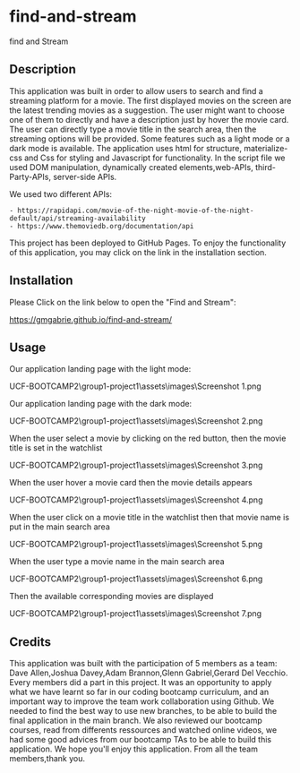 # find-and-stream

find and Stream 

## Description


This application was built in order to allow users to search and find a streaming platform for a movie.
The first  displayed movies on the screen  are  the latest trending movies as a suggestion. The user might want to choose one of them to directly and have a description just by hover the  movie card.
The user can directly type a movie title in the search area,  then the streaming options will be provided. Some features such as a light mode or a dark mode is available.
The application  uses html for structure, materialize-css and  Css for styling and Javascript for functionality.
 In the script file  we used DOM manipulation, dynamically created elements,web-APIs, third-Party-APIs, server-side APIs.
 
 We used  two different APIs:
 
    - https://rapidapi.com/movie-of-the-night-movie-of-the-night-default/api/streaming-availability
    - https://www.themoviedb.org/documentation/api

This project has been deployed to GitHub Pages. To enjoy the functionality of  this application, you may  click on  the  link in the installation section.


## Installation


Please Click on the link below to open the "Find and Stream":

 https://gmgabrie.github.io/find-and-stream/

 
## Usage

Our application landing page with the light mode:


UCF-BOOTCAMP2\group1-project1\assets\images\Screenshot 1.png


Our application landing page with the dark mode:

UCF-BOOTCAMP2\group1-project1\assets\images\Screenshot 2.png

When the user  select a movie  by clicking on the red button, then  the movie title is set in the  watchlist

UCF-BOOTCAMP2\group1-project1\assets\images\Screenshot 3.png

When the user  hover a movie card then the movie details appears


UCF-BOOTCAMP2\group1-project1\assets\images\Screenshot 4.png

When the user click on a movie title in the watchlist then that movie name is put in the main search area

UCF-BOOTCAMP2\group1-project1\assets\images\Screenshot 5.png

When the user type a movie name in the main search area

UCF-BOOTCAMP2\group1-project1\assets\images\Screenshot 6.png

Then the available corresponding movies are displayed

UCF-BOOTCAMP2\group1-project1\assets\images\Screenshot 7.png
## Credits

This application was built with the participation of 5 members as a team:
Dave Allen,Joshua Davey,Adam Brannon,Glenn Gabriel,Gerard Del Vecchio.
Every members did a part in this project.
It was an opportunity to apply what we have learnt so far in our coding bootcamp curriculum, and an important way to improve the team work collaboration using Github. We needed to find the best way to use new branches, to be able to build the final application in the main branch.
We also reviewed our bootcamp courses, read  from differents ressources and watched online videos, we had some good advices from our bootcamp TAs to be able to build this application.
We hope you'll enjoy this application.
From all the team members,thank you.

